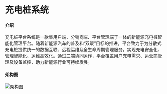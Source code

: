 # 充电桩系统

#### 介绍
充电桩平台系统是一款集用户端、分销商端、平台管理端于一体的新能源充电桩智能化管理平台。随着新能源汽车的普及和“双碳”目标的推进，平台致力于为分散式充电桩提供统一的数据互联、远程运维及全生命周期管理服务，实现充电安全化、管理智能化、运维高效化。通过三端协同运作，平台覆盖用户充电需求、运营商管理及设备监控，助力新能源行业可持续发展。

#### 架构图
![架构图](https://github.com/user-attachments/assets/4ddde519-ecbd-4b29-a597-2144734fb022)


